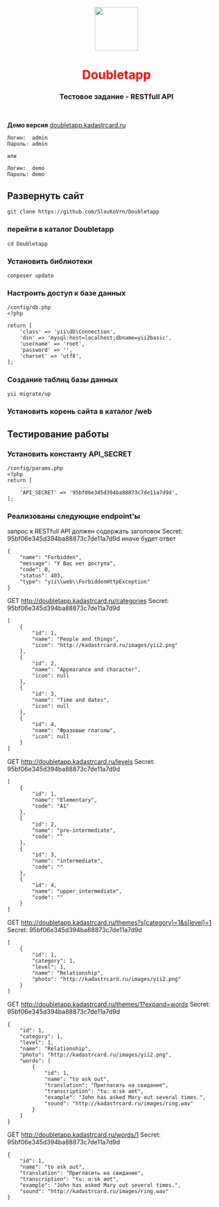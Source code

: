 <p align="center">
    <a href="https://github.com/yiisoft" target="_blank">
        <img src="https://avatars0.githubusercontent.com/u/993323" height="100px">
    </a>
    <h1 align="center" style="color:red">Doubletapp</h1>
    <h3 align="center">Тестовое задание - RESTfull API</h3>
    <br>
</p>

<strong>Демо версия</strong> [doubletapp.kadastrcard.ru](http://doubletapp.kadastrcard.ru/site/login)

```
Логин:  admin
Пароль: admin

или

Логин:  demo
Пароль: demo
```

<h2>Развернуть сайт</h2>

```
git clone https://github.com/SlavKoVrn/Doubletapp
```

<h3>перейти в каталог Doubletapp</h3>

```
cd Doubletapp
```

<h3>Установить библиотеки</h3>

```
conposer update
```

<h3>Настроить доступ к базе данных</h3>

```
/config/db.php
<?php

return [
    'class' => 'yii\db\Connection',
    'dsn' => 'mysql:host=localhost;dbname=yii2basic',
    'username' => 'root',
    'password' => '',
    'charset' => 'utf8',
];
```

<h3>Создание таблиц базы данных</h3>

```
yii migrate/up
```

<h3>Установить корень сайта в каталог /web</h3>

<h2>Тестирование работы</h2>

<h3>Установить константу API_SECRET</h3>

```
/config/params.php
<?php
return [
    ...
    'API_SECRET' => '95bf06e345d394ba88873c7de11a7d9d',
];
```

<h3>Реализованы следующие endpoint'ы</h3>
запрос к RESTfull API должен содержать заголовок
Secret: 95bf06e345d394ba88873c7de11a7d9d
иначе будет ответ

```
{
    "name": "Forbidden",
    "message": "У Вас нет доступа",
    "code": 0,
    "status": 403,
    "type": "yii\\web\\ForbiddenHttpException"
}
```

GET http://doubletapp.kadastrcard.ru/categories
Secret: 95bf06e345d394ba88873c7de11a7d9d

```
[
    {
        "id": 1,
        "name": "People and things",
        "icon": "http://kadastrcard.ru/images/yii2.png"
    },
    {
        "id": 2,
        "name": "Appearance and character",
        "icon": null
    },
    {
        "id": 3,
        "name": "Time and dates",
        "icon": null
    },
    {
        "id": 4,
        "name": "Фразовые глаголы",
        "icon": null
    }
]
```

GET http://doubletapp.kadastrcard.ru/levels
Secret: 95bf06e345d394ba88873c7de11a7d9d

```
[
    {
        "id": 1,
        "name": "Elementary",
        "code": "A1"
    },
    {
        "id": 2,
        "name": "pre-intermediate",
        "code": ""
    },
    {
        "id": 3,
        "name": "intermediate",
        "code": ""
    },
    {
        "id": 4,
        "name": "upper_intermediate",
        "code": ""
    }
]
```

GET http://doubletapp.kadastrcard.ru/themes?s[category]=1&s[level]=1
Secret: 95bf06e345d394ba88873c7de11a7d9d

```
[
    {
        "id": 1,
        "category": 1,
        "level": 1,
        "name": "Relationship",
        "photo": "http://kadastrcard.ru/images/yii2.png"
    }
]
```

GET http://doubletapp.kadastrcard.ru/themes/1?expand=words
Secret: 95bf06e345d394ba88873c7de11a7d9d

```
{
    "id": 1,
    "category": 1,
    "level": 1,
    "name": "Relationship",
    "photo": "http://kadastrcard.ru/images/yii2.png",
    "words": [
        {
            "id": 1,
            "name": "to ask out",
            "translation": "Пригласить на свидание",
            "transcription": "tuː ɑːsk aʊt",
            "example": "John has asked Mary out several times.",
            "sound": "http://kadastrcard.ru/images/ring.wav"
        }
    ]
}
```

GET http://doubletapp.kadastrcard.ru/words/1
Secret: 95bf06e345d394ba88873c7de11a7d9d

```
{
    "id": 1,
    "name": "to ask out",
    "translation": "Пригласить на свидание",
    "transcription": "tuː ɑːsk aʊt",
    "example": "John has asked Mary out several times.",
    "sound": "http://kadastrcard.ru/images/ring.wav"
}
```
